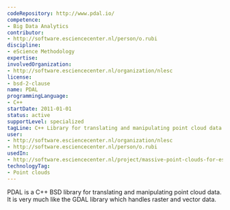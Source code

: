 ```yaml
---
codeRepository: http://www.pdal.io/
competence:
- Big Data Analytics
contributor:
- http://software.esciencecenter.nl/person/o.rubi
discipline:
- eScience Methodology
expertise:
involvedOrganization:
- http://software.esciencecenter.nl/organization/nlesc
license:
- bsd-2-clause
name: PDAL
programmingLanguage:
- C++
startDate: 2011-01-01
status: active
supportLevel: specialized
tagLine: C++ Library for translating and manipulating point cloud data.
user:
- http://software.esciencecenter.nl/organization/nlesc
- http://software.esciencecenter.nl/person/o.rubi
usedIn:
- http://software.esciencecenter.nl/project/massive-point-clouds-for-esciences
technologyTag:
- Point clouds
---
```

PDAL is a C++ BSD library for translating and manipulating point cloud data. It is very much like the GDAL library which handles raster and vector data. 
